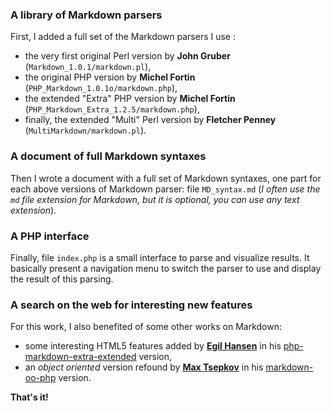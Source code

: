 ### A library of Markdown parsers

First, I added a full set of the Markdown parsers I use :

-   the very first original Perl version by **John Gruber** (`Markdown_1.0.1/markdown.pl`),
-   the original PHP version by **Michel Fortin** (`PHP_Markdown_1.0.1o/markdown.php`),
-   the extended "Extra" PHP version by **Michel Fortin** (`PHP_Markdown_Extra_1.2.5/markdown.php`),
-   finally, the extended "Multi" Perl version by **Fletcher Penney** (`MultiMarkdown/markdown.pl`).


### A document of full Markdown syntaxes

Then I wrote a document with a full set of Markdown syntaxes, one part for each above versions of Markdown parser: file `MD_syntax.md` (*I often use the `md` file extension for Markdown, but it is optional, you can use any text extension*).


### A PHP interface

Finally, file `index.php` is a small interface to parse and visualize results. It basically present a navigation menu to switch the parser to use and display the result of this parsing.


### A search on the web for interesting new features

For this work, I also benefited of some other works on Markdown:

-   some interesting HTML5 features added by [**Egil Hansen**](http://egilhansen.com) in his [php-markdown-extra-extended](https://github.com/egil/php-markdown-extra-extended) version,
-   an *object oriented* version refound by [**Max Tsepkov**](https://github.com/garygolden) in his [markdown-oo-php](https://github.com/garygolden/markdown-oo-php) version.


**That's it!**